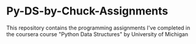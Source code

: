 # Py-DS-by-Chuck-Assignments
This repository contains the programming assignments I've completed in the coursera course "Python Data Structures" by University of Michigan
